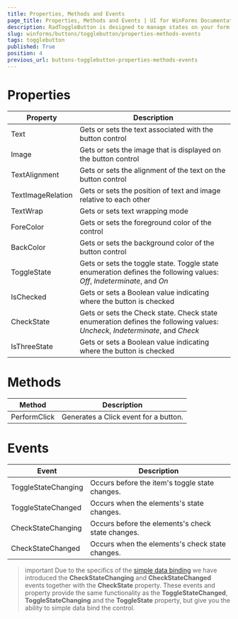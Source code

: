 ```yaml
---
title: Properties, Methods and Events
page_title: Properties, Methods and Events | UI for WinForms Documentation
description: RadToggleButton is designed to manage states on your form. It shares many features with the RadCheckBox, but provides a different visual effect than the standard check mark. 
slug: winforms/buttons/togglebutton/properties-methods-events
tags: togglebutton
published: True
position: 4
previous_url: buttons-togglebutton-properties-methods-events
---
```


# Properties

|Property|Description|
|----|----|
|Text|Gets or sets the text associated with the button control|
|Image|Gets or sets the image that is displayed on the button control|
|TextAlignment|Gets or sets the alignment of the text on the button control|
|TextImageRelation|Gets or sets the position of text and image relative to each other|
|TextWrap|Gets or sets text wrapping mode|
|ForeColor|Gets or sets the foreground color of the control|
|BackColor|Gets or sets the background color of the button control|
|ToggleState|Gets or sets the toggle state. Toggle state enumeration defines the following values: *Off*, *Indeterminate*, and *On*|
|IsChecked|Gets or sets a Boolean value indicating where the button is checked|
|CheckState|Gets or sets the Check state. Check state enumeration defines the following values: *Uncheck*, *Indeterminate*, and *Check*|
|IsThreeState|Gets or sets a Boolean value indicating where the button is checked|

# Methods

|Method|Description|
|----|----|
|PerformClick|Generates a Click event for a button.|

# Events

|Event|Description|
|----|----|
|ToggleStateChanging|Occurs before the item's toggle state changes.|
|ToggleStateChanged|Occurs when the elements's state changes.|
|CheckStateChanging|Occurs before the elements's check state changes.|
|CheckStateChanged|Occurs when the elements's check state changes.|

>important Due to the specifics of the [simple data binding](http://msdn.microsoft.com/en-us/library/system.windows.forms.binding(v=vs.110).aspx) we have introduced the __CheckStateChanging__ and __CheckStateChanged__ events together with the __CheckState__ property. These events and property provide the same functionality as the __ToggleStateChanged__, __ToggleStateChanging__ and the __ToggleState__ property, but give you the ability to simple data bind the control.
>


